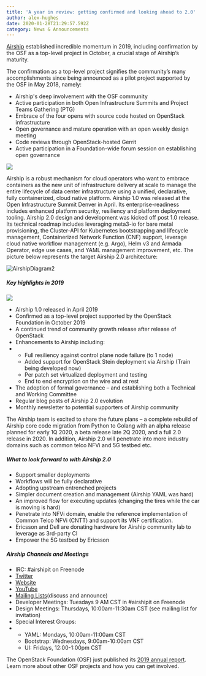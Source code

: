 ```yaml
---
title: 'A year in review: getting confirmed and looking ahead to 2.0'
author: alex-hughes
date: 2020-01-28T21:29:57.592Z
category: News & Announcements
---
```

[Airship](https://www.airshipit.org/) established incredible momentum in 2019, including confirmation by the OSF as a top-level project in October, a crucial stage of Airship’s maturity. <!-- more -->

The confirmation as a top-level project signifies the community’s many accomplishments since being announced as a pilot project supported by the OSF in May 2018, namely:

* Airship's deep involvement with the OSF community
* Active participation in both Open Infrastructure Summits and Project Teams Gathering (PTG)
* Embrace of the four opens with source code hosted on OpenStack infrastructure
* Open governance and mature operation with an open weekly design meeting
* Code reviews through OpenStack-hosted Gerrit
* Active participation in a Foundation-wide forum session on establishing open governance

![](https://object-storage-ca-ymq-1.vexxhost.net/swift/v1/6e4619c416ff4bd19e1c087f27a43eea/www-assets-prod/Uploads/growth-of-community-201912.png?r)

Airship is a robust mechanism for cloud operators who want to embrace containers as the new unit of infrastructure delivery at scale to manage the entire lifecycle of data center infrastructure using a unified, declarative, fully containerized, cloud native platform. Airship 1.0 was released at the Open Infrastructure Summit Denver in April. Its enterprise-readiness includes enhanced platform security, resiliency and platform deployment tooling. Airship 2.0 design and development was kicked off post 1.0 release. Its technical roadmap includes leveraging meta3-io for bare metal provisioning, the Cluster-API for Kubernetes bootstrapping and lifecycle management, Containerized Network Function (CNF) support, leverage cloud native workflow management (e.g. Argo), Helm v3 and Armada Operator, edge use cases, and YAML management improvement, etc. The picture below represents the target Airship 2.0 architecture:

![AirshipDiagram2](https://object-storage-ca-ymq-1.vexxhost.net/swift/v1/6e4619c416ff4bd19e1c087f27a43eea/www-assets-prod/Uploads/AirshipDiagram2.png)

##### Key highlights in 2019

![](https://object-storage-ca-ymq-1.vexxhost.net/swift/v1/6e4619c416ff4bd19e1c087f27a43eea/www-assets-prod/Uploads/AS-960x260.jpg)

* Airship 1.0 released in April 2019
* Confirmed as a top-level project supported by the OpenStack Foundation in October 2019
* A continued trend of community growth release after release of OpenStack
* Enhancements to Airship including:
* * Full resiliency against control plane node failure (to 1 node)
  * Added support for OpenStack Stein deployment via Airship (Train being developed now)
  * Per patch set virtualized deployment and testing
  * End to end encryption on the wire and at rest
* The adoption of formal governance – and establishing both a Technical and Working Committee
* Regular blog posts of Airship 2.0 evolution
* Monthly newsletter to potential supporters of Airship community

The Airship team is excited to share the future plans – a complete rebuild of Airship core code migration from Python to Golang with an alpha release planned for early 1Q 2020, a beta release late 2Q 2020, and a full 2.0 release in 2020. In addition, Airship 2.0 will penetrate into more industry domains such as common telco NFVi and 5G testbed etc.

##### What to look forward to with Airship 2.0

* Support smaller deployments
* Workflows will be fully declarative
* Adopting upstream entrenched projects
* Simpler document creation and management (Airship YAML was hard)
* An improved flow for executing updates (changing the tires while the car is moving is hard)
* Penetrate into NFVi domain, enable the reference implementation of Common Telco NFVi (CNTT) and support its VNF certification.
* Ericsson and Dell are donating hardware for Airship community lab to leverage as 3rd-party CI
* Empower the 5G testbed by Ericsson

##### Airship Channels and Meetings

* IRC: #airshipit on Freenode
* [Twitter](https://twitter.com/airshipproject)
* [Website](https://airshipit.org/)
* [YouTube](https://www.youtube.com/playlist?list=PLKqaoAnDyfgp8YjZbzjVrmZBJR9thV27y)
* [Mailing Lists](http://lists.airshipit.org/cgi-bin/mailman/listinfo)(discuss and announce)
* Developer Meetings: Tuesdays 9 AM CST in #airshipit on Freenode
* Design Meetings: Thursdays, 10:00am-11:30am CST (see mailing list for invitation)
* Special Interest Groups:
* * YAML: Mondays, 10:00am-11:00am CST
  * Bootstrap: Wednesdays, 9:00am-10:00am CST
  * UI: Fridays, 12:00-1:00pm CST

The OpenStack Foundation (OSF) just published its [2019 annual report](https://www.openstack.org/foundation/2019-openstack-foundation-annual-report). Learn more about other OSF projects and how you can get involved.
